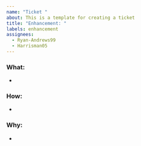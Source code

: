 ```yaml
---
name: "Ticket "
about: This is a template for creating a ticket
title: "Enhancement: "
labels: enhancement
assignees:
  - Ryan-Andrews99
  - Harrisman05
---
```


### What:

-

### How:

-

### Why:

-
